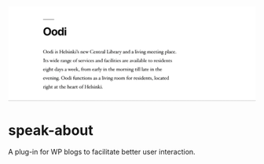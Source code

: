 ![GIF of SpeakAbout App](https://github.com/benreimer9/speak-about/blob/master/speakabout.gif)

# speak-about
A plug-in for WP blogs to facilitate better user interaction.